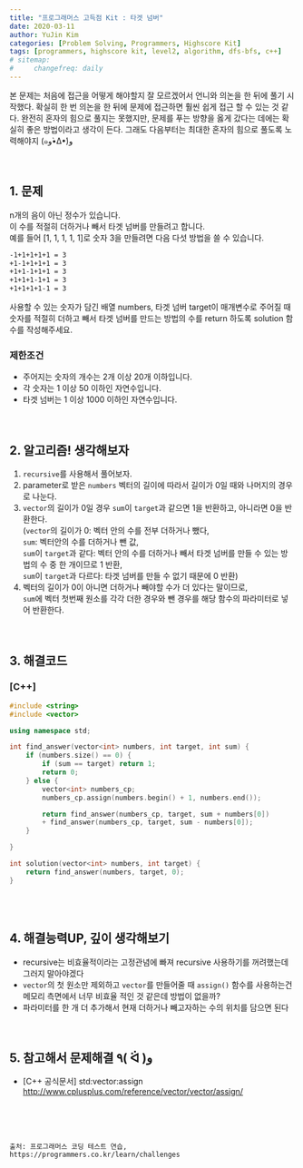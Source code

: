 ```yaml
---
title: "프로그래머스 고득점 Kit : 타겟 넘버"
date: 2020-03-11
author: YuJin Kim
categories: [Problem Solving, Programmers, Highscore Kit]
tags: [programmers, highscore kit, level2, algorithm, dfs-bfs, c++]
# sitemap:
#     changefreq: daily
---
```


본 문제는 처음에 접근을 어떻게 해야할지 잘 모르겠어서 언니와 의논을 한 뒤에 풀기 시작했다. 확실히 한 번 의논을 한 뒤에 문제에 접근하면 훨씬 쉽게 접근 할 수 있는 것 같다. 완전히 혼자의 힘으로 풀지는 못했지만, 문제를 푸는 방향을 옳게 갔다는 데에는 확실히 좋은 방법이라고 생각이 든다. 그래도 다음부터는 최대한 혼자의 힘으로 풀도록 노력해야지 (๑و•̀Δ•́)و  
<br/>
<br/>

## 1. 문제

n개의 음이 아닌 정수가 있습니다.  
이 수를 적절히 더하거나 빼서 타겟 넘버를 만들려고 합니다.  
예를 들어 [1, 1, 1, 1, 1]로 숫자 3을 만들려면 다음 다섯 방법을 쓸 수 있습니다.

```md
-1+1+1+1+1 = 3
+1-1+1+1+1 = 3
+1+1-1+1+1 = 3
+1+1+1-1+1 = 3
+1+1+1+1-1 = 3
```

사용할 수 있는 숫자가 담긴 배열 numbers, 타겟 넘버 target이 매개변수로 주어질 때 숫자를 적절히 더하고 빼서 타겟 넘버를 만드는 방법의 수를 return 하도록 solution 함수를 작성해주세요.

### 제한조건

- 주어지는 숫자의 개수는 2개 이상 20개 이하입니다.
- 각 숫자는 1 이상 50 이하인 자연수입니다.
- 타겟 넘버는 1 이상 1000 이하인 자연수입니다.
  <br/><br/><br/>

## 2. 알고리즘! 생각해보자

1. `recursive`를 사용해서 풀어보자.
2. parameter로 받은 `numbers` 벡터의 길이에 따라서 길이가 0일 때와 나머지의 경우로 나눈다.
3. `vector`의 길이가 0일 경우 `sum`이 `target`과 같으면 1을 반환하고, 아니라면 0을 반환한다.  
   (`vector`의 길이가 0: 벡터 안의 수를 전부 더하거나 뺐다,  
   `sum`: 벡터안의 수를 더하거나 뺀 값,  
   `sum`이 `target`과 같다: 벡터 안의 수를 더하거나 빼서 타겟 넘버를 만들 수 있는 방법의 수 중 한 개이므로 1 반환,  
   `sum`이 `target`과 다르다: 타겟 넘버를 만들 수 없기 때문에 0 반환)
4. 벡터의 길이가 0이 아니면 더하거나 빼야할 수가 더 있다는 말이므로,  
   `sum`에 벡터 첫번째 원소를 각각 더한 경우와 뺀 경우를 해당 함수의 파라미터로 넣어 반환한다.  
   <br/><br/>

## 3. 해결코드

### [C++]

```c++
#include <string>
#include <vector>

using namespace std;

int find_answer(vector<int> numbers, int target, int sum) {
    if (numbers.size() == 0) {
        if (sum == target) return 1;
        return 0;
    } else {
        vector<int> numbers_cp;
        numbers_cp.assign(numbers.begin() + 1, numbers.end());

        return find_answer(numbers_cp, target, sum + numbers[0])
        + find_answer(numbers_cp, target, sum - numbers[0]);
    }

}

int solution(vector<int> numbers, int target) {
    return find_answer(numbers, target, 0);
}
```

<br/><br/>

## 4. 해결능력UP, 깊이 생각해보기

- recursive는 비효율적이라는 고정관념에 빠져 recursive 사용하기를 꺼려했는데 그러지 말아야겠다
- `vector`의 첫 원소만 제외하고 `vector`를 만들어줄 때 `assign()` 함수를 사용하는건 메모리 측면에서 너무 비효율 적인 것 같은데 방법이 없을까?
- 파라미터를 한 개 더 추가해서 현재 더하거나 빼고자하는 수의 위치를 담으면 된다
  <br/><br/><br/>

## 5. 참고해서 문제해결 ٩( ᐛ )و

- [C++ 공식문서] std:vector:assign <http://www.cplusplus.com/reference/vector/vector/assign/>

<br/><br/><br/>

```
출처: 프로그래머스 코딩 테스트 연습, https://programmers.co.kr/learn/challenges
```
